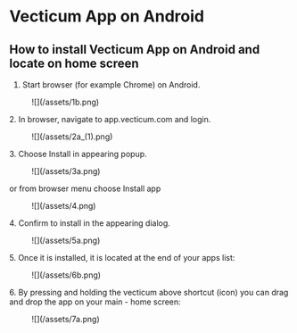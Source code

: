 # Vecticum App on Android

## How to install Vecticum App on Android and locate on home screen

1. Start browser (for example Chrome) on Android.

<figure>
  ![](/assets/1b.png)
</figure>

2\. In browser, navigate to app.vecticum.com and login.

<figure>
![](/assets/2a_(1).png)
</figure>

3\. Choose Install in appearing popup.

<figure>
![](/assets/3a.png)
</figure>

or from browser menu choose Install app&#x20;

<figure>
![](/assets/4.png)
</figure>

4\. Confirm to install in the appearing dialog.

<figure>
![](/assets/5a.png)
</figure>

5\. Once it is installed, it is located at the end of your apps list:

<figure>
![](/assets/6b.png)
</figure>

6\. By pressing and holding the vecticum above shortcut (icon) you can drag and drop the app on your main - home screen:

<figure>
![](/assets/7a.png)
</figure>
